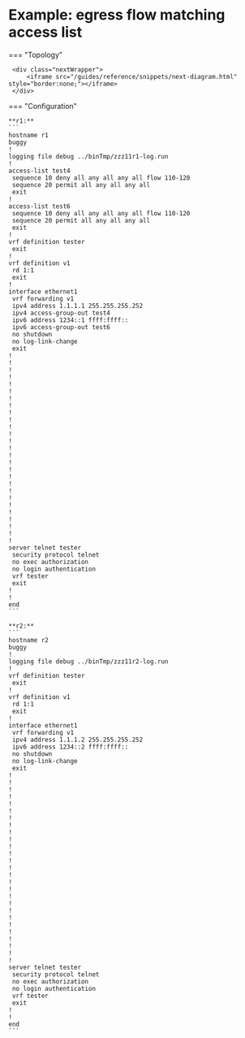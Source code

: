 # Example: egress flow matching access list
    
=== "Topology"
    
     <div class="nextWrapper">
         <iframe src="/guides/reference/snippets/next-diagram.html" style="border:none;"></iframe>
     </div>

    
=== "Configuration"
    
    **r1:**
    ```
    hostname r1
    buggy
    !
    logging file debug ../binTmp/zzz11r1-log.run
    !
    access-list test4
     sequence 10 deny all any all any all flow 110-120
     sequence 20 permit all any all any all
     exit
    !
    access-list test6
     sequence 10 deny all any all any all flow 110-120
     sequence 20 permit all any all any all
     exit
    !
    vrf definition tester
     exit
    !
    vrf definition v1
     rd 1:1
     exit
    !
    interface ethernet1
     vrf forwarding v1
     ipv4 address 1.1.1.1 255.255.255.252
     ipv4 access-group-out test4
     ipv6 address 1234::1 ffff:ffff::
     ipv6 access-group-out test6
     no shutdown
     no log-link-change
     exit
    !
    !
    !
    !
    !
    !
    !
    !
    !
    !
    !
    !
    !
    !
    !
    !
    !
    !
    !
    !
    !
    !
    !
    !
    !
    !
    !
    server telnet tester
     security protocol telnet
     no exec authorization
     no login authentication
     vrf tester
     exit
    !
    !
    end
    ```
    
    **r2:**
    ```
    hostname r2
    buggy
    !
    logging file debug ../binTmp/zzz11r2-log.run
    !
    vrf definition tester
     exit
    !
    vrf definition v1
     rd 1:1
     exit
    !
    interface ethernet1
     vrf forwarding v1
     ipv4 address 1.1.1.2 255.255.255.252
     ipv6 address 1234::2 ffff:ffff::
     no shutdown
     no log-link-change
     exit
    !
    !
    !
    !
    !
    !
    !
    !
    !
    !
    !
    !
    !
    !
    !
    !
    !
    !
    !
    !
    !
    !
    !
    !
    !
    !
    !
    server telnet tester
     security protocol telnet
     no exec authorization
     no login authentication
     vrf tester
     exit
    !
    !
    end
    ```
